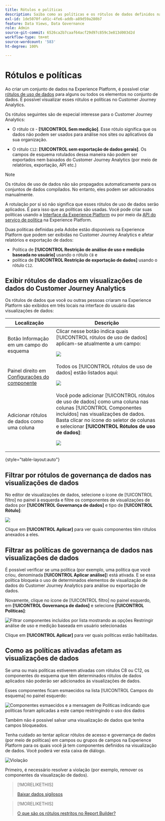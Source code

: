 ```yaml
---
title: Rótulos e políticas
description: Saiba como as políticas e os rótulos de dados definidos na Adobe Experience Platform afetam as visualizações de dados e os relatórios no Customer Journey Analytics.
exl-id: 1de5070f-a91c-4fe6-addb-a89d59a280b7
feature: Data Views, Data Governance
role: Admin
source-git-commit: 6526ca2b7caaf64acf29d97c859c3e813d003d2d
workflow-type: tm+mt
source-wordcount: '583'
ht-degree: 100%

---
```


# Rótulos e políticas

Ao criar um conjunto de dados na Experience Platform, é possível criar [rótulos de uso de dados](https://experienceleague.adobe.com/pt-br/docs/experience-platform/data-governance/labels/reference) para alguns ou todos os elementos no conjunto de dados. É possível visualizar esses rótulos e políticas no Customer Journey Analytics.

Os rótulos seguintes são de especial interesse para o Customer Journey Analytics:

* O rótulo `C8` - **[!UICONTROL Sem medição]**. Esse rótulo significa que os dados não podem ser usados para análise nos sites ou aplicativos da sua organização.

* O rótulo `C12`: **[!UICONTROL sem exportação de dados gerais]**. Os campos de esquema rotulados dessa maneira não podem ser exportados nem baixados do Customer Journey Analytics (por meio de relatórios, exportação, API etc.)

>[!NOTE]
>
>Os rótulos de uso de dados não são propagados automaticamente para os conjuntos de dados compilados. No entanto, eles podem ser adicionados manualmente.

A rotulação por si só não significa que esses rótulos de uso de dados serão aplicados. É para isso que as políticas são usadas. Você pode criar suas políticas usando a [Interface da Experience Platform](https://experienceleague.adobe.com/pt-br/docs/experience-platform/data-governance/policies/user-guide) ou por meio da [API do serviço de política](https://experienceleague.adobe.com/pt-br/docs/experience-platform/data-governance/api/overview) na Experience Platform.

Duas políticas definidas pela Adobe estão disponíveis na Experience Platform que podem ser exibidas no Customer Journey Analytics e afetar relatórios e exportação de dados:

* Política de **[!UICONTROL Restrição de análise de uso e medição baseada no usuário]** usando o rótulo `C8` e
* política de **[!UICONTROL Restrição de exportação de dados]** usando o rótulo `C12`.

## Exibir rótulos de dados em visualizações de dados do Customer Journey Analytics

Os rótulos de dados que você ou outras pessoas criaram na Experience Platform são exibidos em três locais na interface do usuário das visualizações de dados:

| Localização | Descrição |
| --- | --- |
| Botão Informação em um campo do esquema | Clicar nesse botão indica quais [!UICONTROL rótulos de uso de dados] aplicam-se atualmente a um campo:<p>![](assets/data-label-left.png) |
| Painel direito em [Configurações do componente](/help/data-views/component-settings/overview.md) | Todos os [!UICONTROL rótulos de uso de dados] estão listados aqui:<p>![](assets/data-label-right.png) |
| Adicionar rótulos de dados como uma coluna | Você pode adicionar [!UICONTROL rótulos de uso de dados] como uma coluna nas colunas [!UICONTROL Componentes incluídos] nas visualizações de dados. Basta clicar no ícone do seletor de colunas e selecionar **[!UICONTROL Rótulos de uso de dados]**:<p>![](assets/data-label-column.png) |

{style="table-layout:auto"}

## Filtrar por rótulos de governança de dados nas visualizações de dados

No editor de visualizações de dados, selecione o ícone de [!UICONTROL filtro] no painel à esquerda e filtre os componentes de visualizações de dados por **[!UICONTROL Governança de dados]** e tipo de **[!UICONTROL Rótulo]**:

![](assets/filter-labels.png)

Clique em **[!UICONTROL Aplicar]** para ver quais componentes têm rótulos anexados a eles.

## Filtrar as políticas de governança de dados nas visualizações de dados

É possível verificar se uma política (por exemplo, uma política que você criou, denominada **[!UICONTROL Aplicar análise]**) está ativada. E se essa política bloqueia o uso de determinados elementos de visualização de dados do Customer Journey Analytics para análise ou exportação de dados.

Novamente, clique no ícone de [!UICONTROL filtro] no painel esquerdo, em **[!UICONTROL Governança de dados]** e selecione **[!UICONTROL Políticas]**:

![Filtrar componentes incluídos por lista mostrando as opções Restringir análise de uso e medição baseada em usuário selecionadas](assets/filter-policies.png)

Clique em **[!UICONTROL Aplicar]** para ver quais políticas estão habilitadas.

## Como as políticas ativadas afetam as visualizações de dados

Se uma ou mais políticas estiverem ativadas com rótulos C8 ou C12, os componentes do esquema que têm determinados rótulos de dados aplicados não poderão ser adicionados às visualizações de dados.

Esses componentes ficam esmaecidos na lista [!UICONTROL Campos do esquema] no painel esquerdo:

![Componentes esmaecidos e a mensagem de Políticas indicando que políticas foram aplicadas a este campo restringindo o uso dos dados](assets/component-greyed.png)

Também não é possível salvar uma visualização de dados que tenha campos bloqueados.

Tenha cuidado ao tentar aplicar rótulos de acesso e governança de dados (por meio de políticas) em campos ou grupos de campos na Experience Platform para os quais você já tem componentes definidos na visualização de dados. Você poderá ver esta caixa de diálogo.

![Violação](assets/violation.png)

Primeiro, é necessário resolver a violação (por exemplo, remover os componentes da visualização de dados).


>[!MORELIKETHIS]
>
>[Baixar dados sigilosos](/help/analysis-workspace/export/download-send.md)

>[!MORELIKETHIS]
>
>[O que são os rótulos restritos no Report Builder?](https://experienceleague.adobe.com/pt-br/docs/analytics-platform/using/cja-reportbuilder/restricted-labels)


